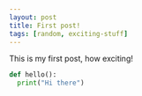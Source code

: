 ```yaml
---
layout: post
title: First post!
tags: [random, exciting-stuff]
---
```


This is my first post, how exciting!
```python
def hello():
  print("Hi there")
```
